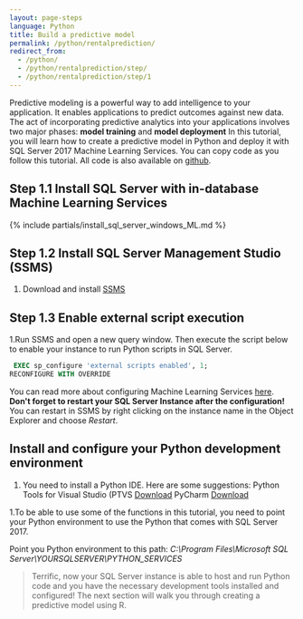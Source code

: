 ```yaml
---
layout: page-steps
language: Python
title: Build a predictive model 
permalink: /python/rentalprediction/
redirect_from:
  - /python/
  - /python/rentalprediction/step/
  - /python/rentalprediction/step/1
---
```


Predictive modeling is a powerful way to add intelligence to your application. It enables applications to predict outcomes against new data.
The act of incorporating predictive analytics into your applications involves two major phases: 
**model training** and **model deployment**
In this tutorial, you will learn how to create a predictive model in Python and deploy it with SQL Server 2017 Machine Learning Services.
You can copy code as you follow this tutorial. All code is also available on [github](https://github.com/NelGson/sql-server-samples/tree/master/samples/features/machine-learning-services/python/getting-started/rental-prediction).

## Step 1.1 Install SQL Server with in-database Machine Learning Services
{% include partials/install_sql_server_windows_ML.md %}

## Step 1.2 Install SQL Server Management Studio (SSMS)
1. Download and install [SSMS](https://msdn.microsoft.com/en-us/library/mt238290.aspx)

## Step 1.3 Enable external script execution              
1.Run SSMS and open a new query window. Then execute the script below to enable your instance to run Python scripts in SQL Server.

```sql
 EXEC sp_configure 'external scripts enabled', 1;
RECONFIGURE WITH OVERRIDE
```
You can read more about configuring Machine Learning Services [here](https://docs.microsoft.com/en-us/sql/advanced-analytics/r-services/set-up-sql-server-r-services-in-database).
**Don't forget to restart your SQL Server Instance after the configuration!** You can restart in SSMS by right clicking on the instance name in the Object Explorer and choose *Restart*.
 
## Install and configure your Python development environment   
1. You need to install a Python IDE. Here are some suggestions:
Python Tools for Visual Studio (PTVS [Download](https://microsoft.github.io/PTVS)
PyCharm [Download](https://www.jetbrains.com/pycharm/)


1.To be able to use some of the functions in this tutorial, you need to point your Python environment to use the Python that comes with SQL Server 2017. </p>
Point you Python environment to this path: *C:\Program Files\Microsoft SQL Server\YOURSQLSERVER\PYTHON_SERVICES*

> Terrific, now your SQL Server instance is able to host and run Python code and you have the necessary development tools installed and configured! The next section will walk you through creating a predictive model using R.
    